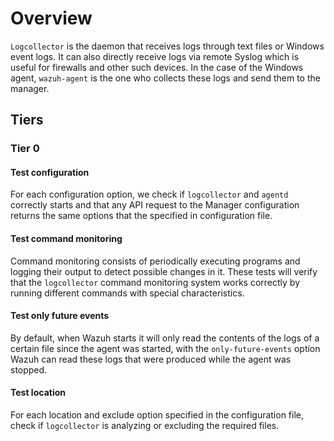 # Overview

`Logcollector` is the daemon that receives logs through text files or Windows event logs. It can also
directly receive logs via remote Syslog which is useful for 
firewalls and other such devices. In the case of the Windows agent, `wazuh-agent` is the one who collects these 
logs and send them to the manager.

## Tiers
### Tier 0
#### Test configuration

For each configuration option, we check if `logcollector` and `agentd` correctly
starts and that any API request to the Manager configuration returns the same options that the specified
in configuration file.


#### Test command monitoring

Command monitoring consists of periodically executing programs and logging their output to detect 
possible changes in it. These tests will verify that the `logcollector` command monitoring system works 
correctly by running different commands with special characteristics.

#### Test only future events

By default, when Wazuh starts it will only read the contents of the logs of a certain file since 
the agent was started, with the `only-future-events` option Wazuh can read these logs that were 
produced while the agent was stopped. 

#### Test location

For each location and exclude option specified in the configuration file, check if `logcollector` is analyzing or excluding the required files.

